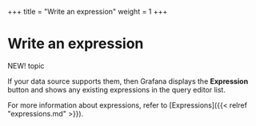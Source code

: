 +++
title = "Write an expression"
weight = 1
+++

# Write an expression

NEW! topic

If your data source supports them, then Grafana displays the **Expression** button and shows any existing expressions in the query editor list.

For more information about expressions, refer to [Expressions]({{< relref "expressions.md" >}}).
